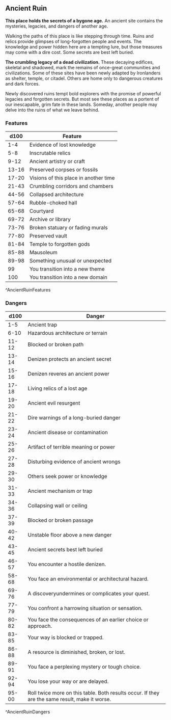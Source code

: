 ## Ancient Ruin
**This place holds the secrets of a bygone age.** An ancient site contains the mysteries, legacies, and dangers of another age.

Walking the paths of this place is like stepping through time. Ruins and relics provide glimpses of long-forgotten people and events. The knowledge and power hidden here are a tempting lure, but those treasures may come with a dire cost. Some secrets are best left buried.

**The crumbling legacy of a dead civilization.** These decaying edifices, skeletal and shadowed, mark the remains of once-great communities and civilizations. Some of these sites have been newly adapted by Ironlanders as shelter, temple, or citadel. Others are home only to dangerous creatures and dark forces.

Newly discovered ruins tempt bold explorers with the promise of powerful legacies and forgotten secrets. But most see these places as a portent of our inescapable, grim fate in these lands. Someday, another people may delve into the ruins of what we leave behind.

### Features
| d100  | Feature  |
|-------|----------|
| 1-4 | Evidence of lost knowledge  |
| 5-8 | Inscrutable relics  |
| 9-12 | Ancient artistry or craft  |
| 13-16 | Preserved corpses or fossils  |
| 17-20 | Visions of this place in another time  |
| 21-43 | Crumbling corridors and chambers  |
| 44-56 | Collapsed architecture  |
| 57-64 | Rubble-choked hall  |
| 65-68 | Courtyard  |
| 69-72 | Archive or library  |
| 73-76 | Broken statuary or fading murals  |
| 77-80 | Preserved vault  |
| 81-84 | Temple to forgotten gods  |
| 85-88 | Mausoleum  |
| 89-98 | Something unusual or unexpected  |
| 99 | You transition into a new theme  |
| 100 | You transition into a new domain  |
^AncientRuinFeatures

### Dangers
| d100  | Danger  |
|-------|----------|
| 1-5 | Ancient trap  |
| 6-10 | Hazardous architecture or terrain  |
| 11-12 | Blocked or broken path  |
| 13-14 | Denizen protects an ancient secret  |
| 15-16 | Denizen reveres an ancient power  |
| 17-18 | Living relics of a lost age  |
| 19-20 | Ancient evil resurgent  |
| 21-22 | Dire warnings of a long-buried danger  |
| 23-24 | Ancient disease or contamination  |
| 25-26 | Artifact of terrible meaning or power  |
| 27-28 | Disturbing evidence of ancient wrongs  |
| 29-30 | Others seek power or knowledge  |
| 31-33 | Ancient mechanism or trap  |
| 34-36 | Collapsing wall or ceiling  |
| 37-39 | Blocked or broken passage  |
| 40-42 | Unstable floor above a new danger  |
| 43-45 | Ancient secrets best left buried  |
| 46-57 | You encounter a hostile denizen.
| 58-68 | You face an environmental or architectural hazard.
| 69-76 | A discoveryundermines or complicates your quest.
| 77-79 | You confront a harrowing situation or sensation.
| 80-82 | You face the consequences of an earlier choice or approach.
| 83-85 | Your way is blocked or trapped.
| 86-88 | A resource is diminished, broken, or lost.
| 89-91 | You face a perplexing mystery or tough choice.
| 92-94 | You lose your way or are delayed.
| 95-00 | Roll twice more on this table. Both results occur. If they are the same result, make it worse.
^AncientRuinDangers

